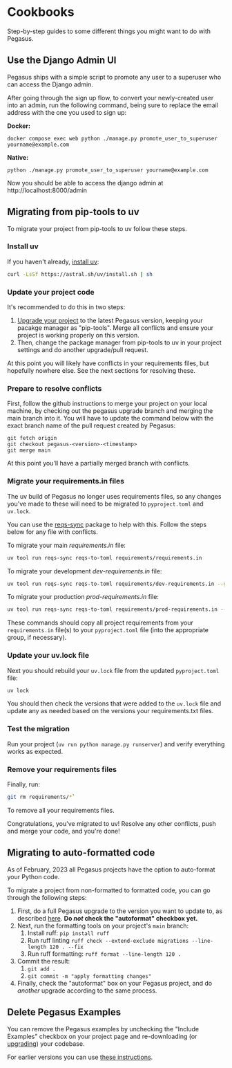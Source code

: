 # Cookbooks

Step-by-step guides to some different things you might want to do with Pegasus.

## Use the Django Admin UI

Pegasus ships with a simple script to promote any user to a superuser who can access
the Django admin.

After going through the sign up flow, to convert your newly-created user into an admin, 
run the following command, being sure to replace the email address with the one you used to sign up:

**Docker:**

```
docker compose exec web python ./manage.py promote_user_to_superuser yourname@example.com
```

**Native:**

```
python ./manage.py promote_user_to_superuser yourname@example.com
``` 

Now you should be able to access the django admin at http://localhost:8000/admin

## Migrating from pip-tools to uv

To migrate your project from pip-tools to uv follow these steps.

### Install uv

If you haven't already, [install uv](https://docs.astral.sh/uv/getting-started/installation/):

```bash
curl -LsSf https://astral.sh/uv/install.sh | sh
```

### Update your project code

It's recommended to do this in two steps:

1. [Upgrade your project](./upgrading.md) to the latest Pegasus version, keeping your pacakge manager as "pip-tools".
   Merge all conflicts and ensure your project is working properly on this version.
2. Then, change the package manager from pip-tools to uv in your project settings and do another upgrade/pull request.

At this point you will likely have conflicts in your requirements files, but hopefully nowhere else.
See the next sections for resolving these.

### Prepare to resolve conflicts

First, follow the github instructions to merge your project on your local machine, by checking out the pegasus upgrade
branch and merging the main branch into it.
You will have to update the command below with the exact branch name of the pull request created by Pegasus:

```
git fetch origin
git checkout pegasus-<version>-<timestamp>
git merge main
```

At this point you'll have a partially merged branch with conflicts.

### Migrate your requirements.in files

The uv build of Pegasus no longer uses requirements files, so any changes you've made to these will need
to be migrated to `pyproject.toml` and `uv.lock`.

You can use the [reqs-sync](https://github.com/saaspegasus/reqs-sync/) package to help with this.
Follow the steps below for any file with conflicts.

To migrate your main *requirements.in* file:

```bash
uv tool run reqs-sync reqs-to-toml requirements/requirements.in
```

To migrate your development *dev-requirements.in* file:

```bash
uv tool run reqs-sync reqs-to-toml requirements/dev-requirements.in --group=dev
```

To migrate your production *prod-requirements.in* file:

```bash
uv tool run reqs-sync reqs-to-toml requirements/prod-requirements.in --group=prod
```

These commands should copy all project requirements from your `requirements.in` file(s) to your `pyproject.toml` file
(into the appropriate group, if necessary).

### Update your uv.lock file

Next you should rebuild your `uv.lock` file from the updated `pyproject.toml` file:

```bash
uv lock
```

You should then check the versions that were added to the `uv.lock` file and update any as
needed based on the versions your requirements.txt files.

### Test the migration

Run your project (`uv run python manage.py runserver`) and verify everything works as expected.

### Remove your requirements files

Finally, run:

```bash
git rm requirements/*`
```

To remove all your requirements files.

Congratulations, you've migrated to uv!
Resolve any other conflicts, push and merge your code, and you're done!

## Migrating to auto-formatted code

As of February, 2023 all Pegasus projects have the option to auto-format your Python code.

To migrate a project from non-formatted to formatted code, you can go through the following steps:

1. First, do a full Pegasus upgrade to the version you want to update to, as described [here](./upgrading.md).
   **Do *not* check the "autoformat" checkbox yet.**
2. Next, run the formatting tools on your project's `main` branch: 
   1. Install ruff: `pip install ruff`
   2. Run ruff linting `ruff check --extend-exclude migrations --line-length 120 . --fix`
   3. Run ruff formatting: `ruff format --line-length 120 .`
3. Commit the result:
   1. `git add .`
   2. `git commit -m "apply formatting changes"`
4. Finally, check the "autoformat" box on your Pegasus project, and do *another* upgrade according to the same process.

## Delete Pegasus Examples

You can remove the Pegasus examples by unchecking the "Include Examples" checkbox
on your project page and re-downloading (or [upgrading](upgrading.md)) your codebase.

For earlier versions you can use [these instructions](https://github.com/saaspegasus/pegasus-docs/blob/1becc2cb8f86738eeba85c9faddb15f69b8ad7bc/cookbooks.md#delete-pegasus-examples).
